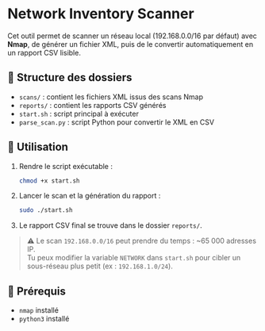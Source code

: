 # Network Inventory Scanner

Cet outil permet de scanner un réseau local (192.168.0.0/16 par défaut) avec **Nmap**, de générer un fichier XML, puis de le convertir automatiquement en un rapport CSV lisible.

## 📁 Structure des dossiers

- `scans/` : contient les fichiers XML issus des scans Nmap
- `reports/` : contient les rapports CSV générés
- `start.sh` : script principal à exécuter
- `parse_scan.py` : script Python pour convertir le XML en CSV

## 🚀 Utilisation

1. Rendre le script exécutable :
   ```bash
   chmod +x start.sh
   ```

2. Lancer le scan et la génération du rapport :
   ```bash
   sudo ./start.sh
   ```

3. Le rapport CSV final se trouve dans le dossier `reports/`.

> ⚠️ Le scan `192.168.0.0/16` peut prendre du temps : ~65 000 adresses IP.  
> Tu peux modifier la variable `NETWORK` dans `start.sh` pour cibler un sous-réseau plus petit (ex : `192.168.1.0/24`).

## 🔧 Prérequis

- `nmap` installé
- `python3` installé
